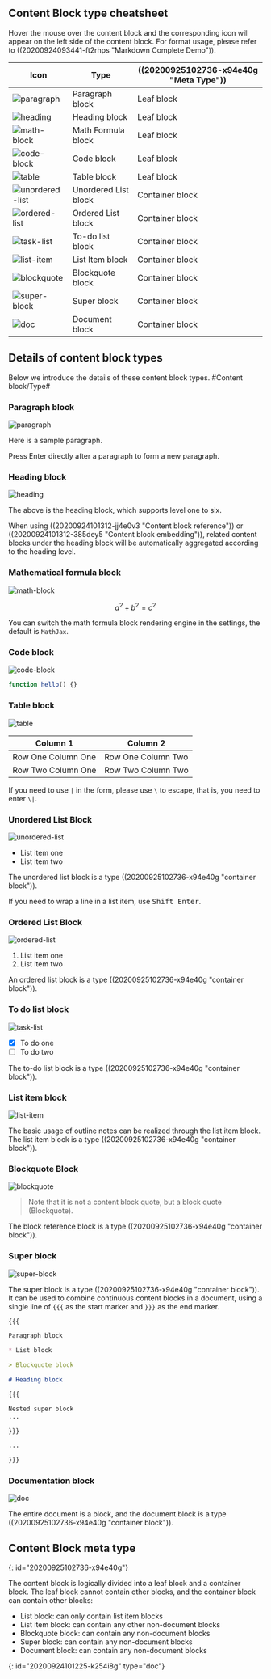 ## Content Block type cheatsheet

Hover the mouse over the content block and the corresponding icon will appear on the left side of the content block. For format usage, please refer to ((20200924093441-ft2rhps "Markdown Complete Demo")).

| Icon                                         | Type                 | ((20200925102736-x94e40g "Meta Type")) |
| -------------------------------------------- | -------------------- | ------------------------------- |
| ![paragraph](assets/paragraph.svg)           | Paragraph block      | Leaf block                      |
| ![heading](assets/heading.svg)               | Heading block        | Leaf block                      |
| ![math-block](assets/math-block.svg)         | Math Formula block   | Leaf block                      |
| ![code-block](assets/code-block.svg)         | Code block           | Leaf block                      |
| ![table](assets/table.svg)                   | Table block          | Leaf block                      |
| ![unordered-list](assets/unordered-list.svg) | Unordered List block | Container block                 |
| ![ordered-list](assets/ordered-list.svg)     | Ordered List block   | Container block                 |
| ![task-list](assets/task-list.svg)           | To-do list block     | Container block                 |
| ![list-item](assets/list-item.svg)           | List Item block      | Container block                 |
| ![blockquote](assets/blockquote.svg)         | Blockquote block     | Container block                 |
| ![super-block](assets/super-block.svg)       | Super block          | Container block                 |
| ![doc](assets/doc.svg)                       | Document block       | Container block                 |

## Details of content block types

Below we introduce the details of these content block types. #Content block/Type#

### Paragraph block

![paragraph](assets/paragraph.svg)

Here is a sample paragraph.

Press Enter directly after a paragraph to form a new paragraph.

### Heading block

![heading](assets/heading.svg)

The above is the heading block, which supports level one to six.

When using ((20200924101312-jj4e0v3 "Content block reference")) or ((20200924101312-385dey5 "Content block embedding")), related content blocks under the heading block will be automatically aggregated according to the heading level.

### Mathematical formula block

![math-block](assets/math-block.svg)

$$
a^2 + b^2 = c^2
$$

You can switch the math formula block rendering engine in the settings, the default is `MathJax`.

### Code block

![code-block](assets/code-block.svg)

```js
function hello() {}
```

### Table block

![table](assets/table.svg)

| Column 1           | Column 2           |
| ------------------ | ------------------ |
| Row One Column One | Row One Column Two |
| Row Two Column One | Row Two Column Two |

If you need to use `|` in the form, please use `\` to escape, that is, you need to enter `\|`.

### Unordered List Block

![unordered-list](assets/unordered-list.svg)

* List item one
* List item two

The unordered list block is a type ((20200925102736-x94e40g "container block")).

If you need to wrap a line in a list item, use <kbd>Shift Enter</kbd>.

### Ordered List Block

![ordered-list](assets/ordered-list.svg)

1. List item one
2. List item two

An ordered list block is a type ((20200925102736-x94e40g "container block")).

### To do list block

![task-list](assets/task-list.svg)

- [X] To do one
- [ ] To do two

The to-do list block is a type ((20200925102736-x94e40g "container block")).

### List item block

![list-item](assets/list-item.svg)

The basic usage of outline notes can be realized through the list item block. The list item block is a type ((20200925102736-x94e40g "container block")).

### Blockquote Block

![blockquote](assets/blockquote.svg)

> Note that it is not a content block quote, but a block quote (Blockquote).

The block reference block is a type ((20200925102736-x94e40g "container block")).

### Super block

![super-block](assets/super-block.svg)

The super block is a type ((20200925102736-x94e40g "container block")). It can be used to combine continuous content blocks in a document, using a single line of `{{{` as the start marker and `}}}` as the end marker.

```markdown
{{{

Paragraph block

* List block

> Blockquote block

# Heading block

{{{

Nested super block
...

}}}

...

}}}
```

### Documentation block

![doc](assets/doc.svg)

The entire document is a block, and the document block is a type ((20200925102736-x94e40g "container block")).

## Content Block meta type
{: id="20200925102736-x94e40g"}

The content block is logically divided into a leaf block and a container block. The leaf block cannot contain other blocks, and the container block can contain other blocks:

* List block: can only contain list item blocks
* List item block: can contain any other non-document blocks
* Blockquote block: can contain any non-document blocks
* Super block: can contain any non-document blocks
* Document block: can contain any non-document blocks


{: id="20200924101225-k254i8g" type="doc"}
